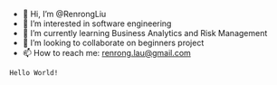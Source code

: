 - 👋 Hi, I’m @RenrongLiu
- 👀 I’m interested in software engineering
- 🌱 I’m currently learning Business Analytics and Risk Management
- 💞️ I’m looking to collaborate on beginners project
- 📫 How to reach me: renrong.lau@gmail.com
```
Hello World!
```
<!---
RenrongLiu/RenrongLiu is a ✨ special ✨ repository because its `README.md` (this file) appears on your GitHub profile.
You can click the Preview link to take a look at your changes.
--->
